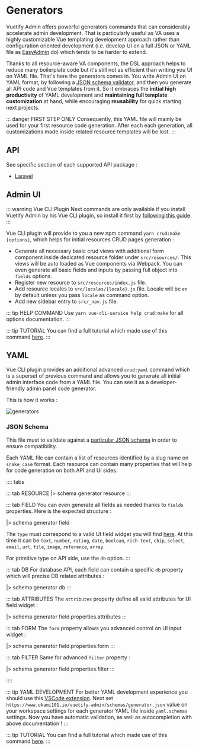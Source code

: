 # Generators

Vuetify Admin offers powerful generators commands that can considerably accelerate admin development. That is particularly useful as VA uses a highly customizable Vue templating development approach rather than configuration oriented development (i.e. develop UI on a full JSON or YAML file as [EasyAdmin](https://github.com/EasyCorp/EasyAdminBundle) do) which tends to be harder to extend.

Thanks to all resource-aware VA components, the DSL approach helps to reduce many boilerplate code but it's still not as efficient than writing you UI on YAML file. That's here the generators comes in. You write Admin UI on YAML format, by following a [JSON schema validator](https://www.okami101.io/vuetify-admin/schemas/generator.json), and then you generate all API code and Vue templates from it. So it embraces the **initial high productivity** of YAML development and **maintaining full template customization** at hand, while encouraging **reusability** for quick starting next projects.

::: danger FIRST STEP ONLY
Consequently, this YAML file will mainly be used for your first resource code generation. After each each generation, all customizations made inside related resource templates will be lost.
:::

## API

See specific section of each supported API package :

* [Laravel](laravel.md#generators)

## Admin UI

::: warning Vue CLI Plugin
Next commands are only available if you install Vuetify Admin by his Vue CLI plugin, so install it first by [following this guide](getting-started.md).
:::

Vue CLI plugin will provide to you a new npm command `yarn crud:make [options]`, which helps for initial resources CRUD pages generation :

* Generate all necessary basic crud views with additional form component inside dedicated resource folder under `src/resources/`. This views will be auto loaded as Vue components via Webpack. You can even generate all basic fields and inputs by passing full object into `fields` options.
* Register new resource to `src/resources/index.js` file.
* Add resource locales to `src/locales/{locale}.js` file. Locale will be `en` by default unless you pass `locale` as command option.
* Add new sidebar entry to `src/_nav.js` file.

::: tip HELP COMMAND
Use `yarn vue-cli-service help crud:make` for all options documentation.
:::

::: tip TUTORIAL
You can find a full tutorial which made use of this command [here](laravel.md#generate-crud-ui).
:::

## YAML

Vue CLI plugin provides an additional advanced `crud:yaml` command which is a superset of previous command and allows you to generate all initial admin interface code from a YAML file. You can see it as a developer-friendly admin panel code generator.

This is how it works :

![generators](/diagrams/generators.svg)

### JSON Schema

This file must to validate against a [particular JSON schema](/schemas/generator.json) in order to ensure compatibility.

Each YAML file can contain a list of resources identified by a slug name on `snake_case` format. Each resource can contain many properties that will help for code generation on both API and UI sides.

:::: tabs

::: tab RESOURCE
|> schema generator resource
:::

::: tab FIELD
You can even generate all fields as needed thanks to `fields` properties. Here is the expected structure :

|> schema generator field

The `type` must correspond to a valid UI field widget you will find [here](components/fields.md). At this time it can be `text`, `number`, `rating`, `date`, `boolean`, `rich-text`, `chip`, `select`, `email`, `url`, `file`, `image`, `reference`, `array`.

For primitive type on API side, use the `db` option.
:::

::: tab DB
For database API, each field can contain a specific `db` property which will precise DB related attributes :

|> schema generator db
:::

::: tab ATTRIBUTES
The `attributes` property define all valid attributes for UI field widget :

|> schema generator field.properties.attributes
:::

::: tab FORM
The `form` property allows you advanced control on UI input widget :

|> schema generator field.properties.form
:::

::: tab FILTER
Same for advanced `filter` property :

|> schema generator field.properties.filter
:::

::::

::: tip YAML DEVELOPMENT
For better YAML development experience you should use this [VSCode extension](https://marketplace.visualstudio.com/items?itemName=redhat.vscode-yaml). Next set `https://www.okami101.io/vuetify-admin/schemas/generator.json` value on your workspace settings for each generator YAML file inside `yaml.schemas` settings. Now you have automatic validation, as well as autocompletion with above documentation !
:::

::: tip TUTORIAL
You can find a full tutorial which made use of this command [here](laravel.md#yaml).
:::
